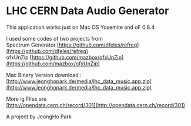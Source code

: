 # LHC CERN Data Audio Generator

This application works just on Mac OS Yosemite and oF 0.8.4    

I used some codes of two projects from    
Spectrum Generator [https://github.com/dfeles/refreq](https://github.com/dfeles/refreq)    
ofxUnZip [https://github.com/mazbox/ofxUnZip](https://github.com/mazbox/ofxUnZip)    

Mac Binary Version download : [http://www.jeonghopark.de/media/lhc_data_music.app.zip](http://www.jeonghopark.de/media/lhc_data_music.app.zip)

More ig Files are    
[http://opendata.cern.ch/record/301](http://opendata.cern.ch/record/301)    

A project by JeongHo Park